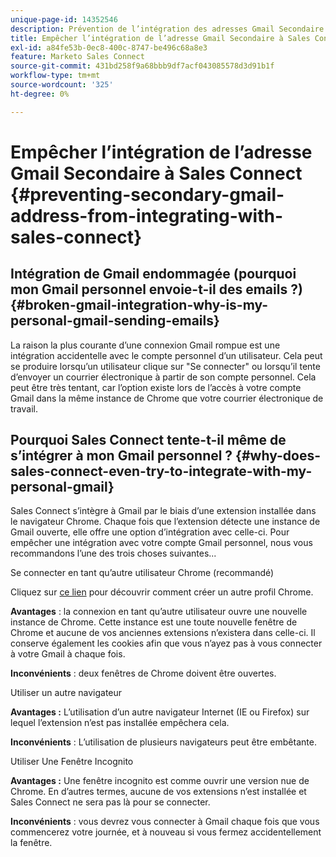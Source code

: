 ```yaml
---
unique-page-id: 14352546
description: Prévention de l’intégration des adresses Gmail Secondaire à Sales Connect - Documents Marketo - Documentation du produit
title: Empêcher l’intégration de l’adresse Gmail Secondaire à Sales Connect
exl-id: a84fe53b-0ec8-400c-8747-be496c68a8e3
feature: Marketo Sales Connect
source-git-commit: 431bd258f9a68bbb9df7acf043085578d3d91b1f
workflow-type: tm+mt
source-wordcount: '325'
ht-degree: 0%

---
```


# Empêcher l’intégration de l’adresse Gmail Secondaire à Sales Connect {#preventing-secondary-gmail-address-from-integrating-with-sales-connect}

## Intégration de Gmail endommagée (pourquoi mon Gmail personnel envoie-t-il des emails ?) {#broken-gmail-integration-why-is-my-personal-gmail-sending-emails}

La raison la plus courante d’une connexion Gmail rompue est une intégration accidentelle avec le compte personnel d’un utilisateur. Cela peut se produire lorsqu’un utilisateur clique sur &quot;Se connecter&quot; ou lorsqu’il tente d’envoyer un courrier électronique à partir de son compte personnel. Cela peut être très tentant, car l’option existe lors de l’accès à votre compte Gmail dans la même instance de Chrome que votre courrier électronique de travail.

## Pourquoi Sales Connect tente-t-il même de s’intégrer à mon Gmail personnel ? {#why-does-sales-connect-even-try-to-integrate-with-my-personal-gmail}

Sales Connect s’intègre à Gmail par le biais d’une extension installée dans le navigateur Chrome. Chaque fois que l’extension détecte une instance de Gmail ouverte, elle offre une option d’intégration avec celle-ci. Pour empêcher une intégration avec votre compte Gmail personnel, nous vous recommandons l’une des trois choses suivantes...

Se connecter en tant qu’autre utilisateur Chrome (recommandé)

Cliquez sur [ce lien](https://support.google.com/chrome/answer/2364824?hl=en) pour découvrir comment créer un autre profil Chrome.

**Avantages** : la connexion en tant qu’autre utilisateur ouvre une nouvelle instance de Chrome. Cette instance est une toute nouvelle fenêtre de Chrome et aucune de vos anciennes extensions n’existera dans celle-ci. Il conserve également les cookies afin que vous n’ayez pas à vous connecter à votre Gmail à chaque fois.

**Inconvénients** : deux fenêtres de Chrome doivent être ouvertes.

Utiliser un autre navigateur

**Avantages :** L’utilisation d’un autre navigateur Internet (IE ou Firefox) sur lequel l’extension n’est pas installée empêchera cela.

**Inconvénients** : L’utilisation de plusieurs navigateurs peut être embêtante.

Utiliser Une Fenêtre Incognito

**Avantages :** Une fenêtre incognito est comme ouvrir une version nue de Chrome. En d’autres termes, aucune de vos extensions n’est installée et Sales Connect ne sera pas là pour se connecter.

**Inconvénients** : vous devrez vous connecter à Gmail chaque fois que vous commencerez votre journée, et à nouveau si vous fermez accidentellement la fenêtre.

